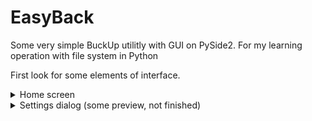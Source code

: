 # EasyBack

Some very simple BuckUp utilitly with GUI on PySide2. For my learning operation with file system in
Python

First look for some elements of interface.

<details>
<summary>Home screen</summary>
<picture>
 <source media="(prefers-color-scheme: dark)" srcset="arhiv/screens/Screen_01.png">
 <source media="(prefers-color-scheme: light)" srcset="arhiv/screens/Screen_01.png">
 <img alt="Home screen" src="arhiv/screens/Screen_01.png">
</picture>
<details>

<details>
<summary>One button warning</summary>
<picture>
 <source media="(prefers-color-scheme: dark)" srcset="arhiv/screens/Screen_04.png">
 <source media="(prefers-color-scheme: light)" srcset="arhiv/screens/Screen_04.png">
 <img alt="One button warning" src="arhiv/screens/Screen_04.png">
</picture>
</details>

</details>
<summary>Add new items to back up list</summary>
<picture>
 <source media="(prefers-color-scheme: dark)" srcset="arhiv/screens/Screen_02.png">
 <source media="(prefers-color-scheme: light)" srcset="arhiv/screens/Screen_02.png">
 <img alt="Add items" src="arhiv/screens/Screen_02.png">
</picture>
</details>

<details>
<summary>Settings dialog (some preview, not finished)</summary>
<picture>
 <source media="(prefers-color-scheme: dark)" srcset="arhiv/screens/Screen_03.png">
 <source media="(prefers-color-scheme: light)" srcset="arhiv/screens/Screen_03.png">
 <img alt="Settings" src="arhiv/screens/Screen_03.png">
</picture>
</details>
